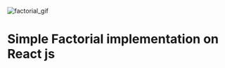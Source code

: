 ![factorial_gif](https://user-images.githubusercontent.com/80037791/132409383-94b7d8ea-4a1f-4149-b763-70ecb774b199.gif)
# Simple Factorial implementation on React js
